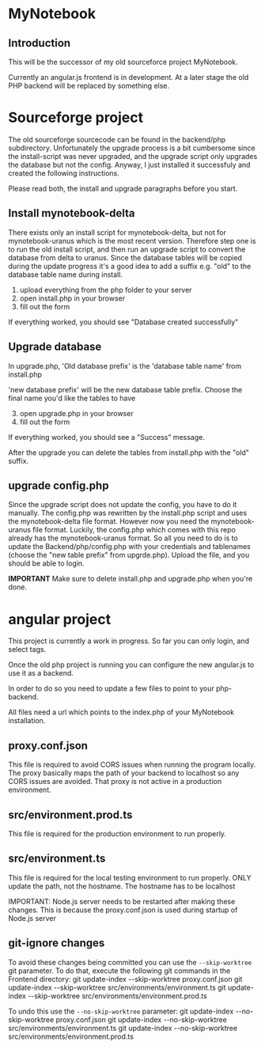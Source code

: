 # MyNotebook

## Introduction
This will be the successor of my old sourceforce project MyNotebook.

Currently an angular.js frontend is in development. At a later stage the old PHP backend will be replaced 
by something else.

# Sourceforge project
The old sourceforge sourcecode can be found in the backend/php subdirectory. Unfortunately the upgrade process is a bit cumbersome since the install-script was never upgraded, and the upgrade script only upgrades the database but not the config. Anyway, I just installed it successfuly and created the following instructions.

Please read both, the install and upgrade paragraphs before you start.

## Install mynotebook-delta
There exists only an install script for mynotebook-delta, but not for mynotebook-uranus which is the most recent version.
Therefore step one is to run the old install script, and then run an upgrade script to convert the database from delta to uranus.
Since the database tables will be copied during the update progress it's a good idea to add a suffix e.g. "old" to the database table name during install.

1. upload everything from the php folder to your server
2. open install.php in your browser
3. fill out the form

If everything worked, you should see "Database created successfully"

## Upgrade database
In upgrade.php, 'Old database prefix' is the 'database table name' from install.php

'new database prefix' will be the new database table prefix. Choose the final name you'd like the tables to have

3. open upgrade.php in your browser
4. fill out the form

If everything worked, you should see a "Success" message.

After the upgrade you can delete the tables from install.php with the "old" suffix.

## upgrade config.php
Since the upgrade script does not update the config, you have to do it manually. The config.php was rewritten by the install.php script and uses the mynotebook-delta file format. However now you need the mynotebook-uranus file format. Luckily, the config.php which comes with this repo already has the
mynotebook-uranus format. So all you need to do is to update the Backend/php/config.php with your credentials and tablenames (choose the "new table prefix" from upgrde.php). Upload the file, and you should be able to login.

**IMPORTANT** Make sure to delete install.php and upgrade.php when you're done.

# angular project
This project is currently a work in progress. So far you can only login, and select tags.

Once the old php project is running you can configure the new angular.js to use it as a backend.

In order to do so you need to update a few files to point to your php-backend.

All files need a url which points to the index.php of your MyNotebook installation.

## proxy.conf.json
This file is required to avoid CORS issues when running the program locally. The proxy basically maps the path of 
your backend to localhost so any CORS issues are avoided. That proxy is not active in a production environment.

## src/environment.prod.ts
This file is required for the production environment to run properly.

## src/environment.ts
This file is required for the local testing environment to run properly. ONLY update the path, not the hostname. The
hostname has to be localhost


IMPORTANT: Node.js server needs to be restarted after making these changes. This is because the proxy.conf.json is used
during startup of Node.js server

## git-ignore changes
To avoid these changes being committed you can use the ```--skip-worktree``` git parameter.
To do that, execute the following git commands in the Frontend directory:
git update-index --skip-worktree proxy.conf.json
git update-index --skip-worktree src/environments/environment.ts
git update-index --skip-worktree src/environments/environment.prod.ts

To undo this use the ```--no-skip-worktree``` parameter:
git update-index --no-skip-worktree proxy.conf.json
git update-index --no-skip-worktree src/environments/environment.ts
git update-index --no-skip-worktree src/environments/environment.prod.ts
